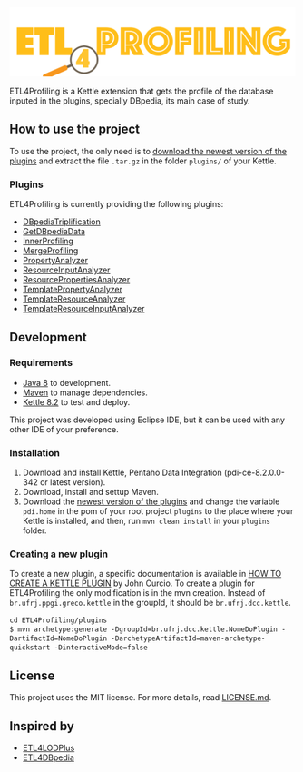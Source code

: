![](img/logo_big2.png)

ETL4Profiling is a Kettle extension that gets the profile of the database inputed in the plugins, specially DBpedia, its main case of study. 

## How to use the project

To use the project, the only need is to [download the newest version of the plugins](https://github.com/ingridpacheco/ETL4Profiling/releases) and extract the file ``.tar.gz`` in the folder ``plugins/`` of your Kettle.

### Plugins

ETL4Profiling is currently providing the following plugins:

* [DBpediaTriplification](https://github.com/ingridpacheco/ETL4Profiling/tree/master/plugins/DBpediaTriplification)
* [GetDBpediaData](https://github.com/ingridpacheco/ETL4Profiling/tree/master/plugins/GetDBpediaData)
* [InnerProfiling](https://github.com/ingridpacheco/ETL4Profiling/tree/master/plugins/InnerProfiling)
* [MergeProfiling](https://github.com/ingridpacheco/ETL4Profiling/tree/master/plugins/MergeProfiling)
* [PropertyAnalyzer](https://github.com/ingridpacheco/ETL4Profiling/tree/master/plugins/PropertyAnalyzer)
* [ResourceInputAnalyzer](https://github.com/ingridpacheco/ETL4Profiling/tree/master/plugins/ResourceInputAnalyzer)
* [ResourcePropertiesAnalyzer](https://github.com/ingridpacheco/ETL4Profiling/tree/master/plugins/ResourcePropertiesAnalyzer)
* [TemplatePropertyAnalyzer](https://github.com/ingridpacheco/ETL4Profiling/tree/master/plugins/TemplatePropertyAnalyzer)
* [TemplateResourceAnalyzer](https://github.com/ingridpacheco/ETL4Profiling/tree/master/plugins/TemplateResourceAnalyzer)
* [TemplateResourceInputAnalyzer](https://github.com/ingridpacheco/ETL4Profiling/tree/master/plugins/TemplateResourceInputAnalyzer)

## Development

### Requirements

* [Java 8](https://www.oracle.com/technetwork/java/javase/downloads/jdk8-downloads-2133151.html) to development.
* [Maven](https://maven.apache.org/) to manage dependencies.
* [Kettle 8.2](https://sourceforge.net/projects/pentaho/) to test and deploy.

This project was developed using Eclipse IDE, but it can be used with any other IDE of your preference.

### Installation

1. Download and install Kettle, Pentaho Data Integration (pdi-ce-8.2.0.0-342 or latest version).
2. Download, install and settup Maven.
3. Download the [newest version of the plugins](https://github.com/ingridpacheco/ETL4Profiling/releases) and change the variable ``pdi.home`` in the pom of your root project ``plugins`` to the place where your Kettle is installed, and then, run ``mvn clean install`` in your ``plugins`` folder.

### Creating a new plugin

To create a new plugin, a specific documentation is available in [HOW TO CREATE A KETTLE PLUGIN](https://github.com/johncurcio/ETL4LODPlus/blob/master/docs/PLUGINS.md) by John Curcio.
To create a plugin for ETL4Profiling the only modification is in the mvn creation. Instead of ``br.ufrj.ppgi.greco.kettle`` in the groupId, it should be ``br.ufrj.dcc.kettle``.

```
cd ETL4Profiling/plugins
$ mvn archetype:generate -DgroupId=br.ufrj.dcc.kettle.NomeDoPlugin -DartifactId=NomeDoPlugin -DarchetypeArtifactId=maven-archetype-quickstart -DinteractiveMode=false
```

## License

This project uses the MIT license. For more details, read [LICENSE.md](LICENSE).

## Inspired by

* [ETL4LODPlus](https://github.com/johncurcio/ETL4LODPlus)
* [ETL4DBpedia](https://github.com/JeanGabrielNguemaN/ETL4DBpedia)